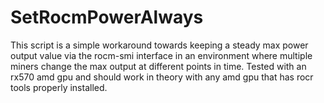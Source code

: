 # SetRocmPowerAlways
This script is a simple workaround towards keeping a steady max power output value via the rocm-smi interface in an environment where multiple miners change the max output at different points in time. Tested with an rx570 amd gpu and should work in theory with any amd gpu that has rocr tools properly installed.
